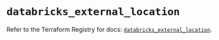 # `databricks_external_location`

Refer to the Terraform Registry for docs: [`databricks_external_location`](https://registry.terraform.io/providers/databricks/databricks/1.58.0/docs/resources/external_location).
